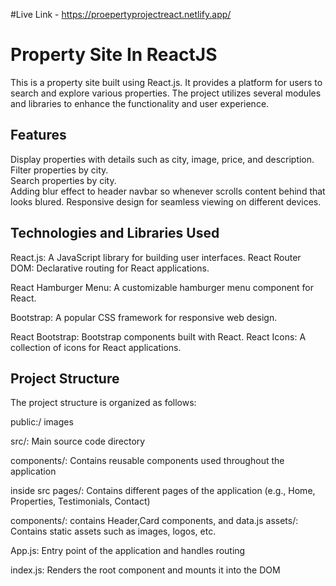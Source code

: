 
#Live Link - https://proepertyprojectreact.netlify.app/
# Property Site In ReactJS
This is a property site built using React.js. It provides a platform for users to search and explore various properties. The project utilizes several modules and libraries to enhance the functionality and user experience.


## Features
Display properties with details such as city, image, price, and description.   
Filter properties by city.  
Search properties by city.  
Adding blur effect to header navbar so whenever scrolls content behind that looks blured.
Responsive design for seamless viewing on different devices.
## Technologies and Libraries Used
React.js: A JavaScript library for building user interfaces.
React Router DOM: Declarative routing for React applications.

React Hamburger Menu: A customizable hamburger menu component for React.

Bootstrap: A popular CSS framework for responsive web design.

React Bootstrap: Bootstrap components built with React.
React Icons: A collection of icons for React applications.
## Project Structure
The project structure is organized as follows:

public:/ images

src/: Main source code directory

components/: Contains reusable components used throughout the application

inside src 
pages/: Contains different pages of the application (e.g., Home, Properties, Testimonials, Contact)

components/: contains Header,Card components, and data.js
assets/: Contains static assets such as images, logos, etc.

App.js: Entry point of the application and handles routing

index.js: Renders the root component and mounts it into the DOM
